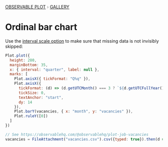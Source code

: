 <div style="color: grey; font: 13px/25.5px var(--sans-serif); text-transform: uppercase;"><h1 style="display: none;">Plot: Ordinal bar chart</h1><a href="/plot">Observable Plot</a> › <a href="/@observablehq/plot-gallery">Gallery</a></div>

# Ordinal bar chart

Use the [interval scale option](https://observablehq.com/plot/features/scales#interval) to make sure that missing data is not invisibly skipped:

```js echo
Plot.plot({
  height: 280,
  marginBottom: 35,
  x: { interval: "quarter", label: null },
  marks: [
    Plot.axisX({ tickFormat: "Q%q" }),
    Plot.axisX({
      tickFormat: (d) => (d.getUTCMonth() === 3 ? `${d.getUTCFullYear()}` : ""),
      tickSize: 0,
      textAnchor: "start",
      dy: 14
    }),
    Plot.barY(vacancies, { x: "month", y: "vacancies" }),
    Plot.ruleY([0])
  ]
})
```

```js echo
// See https://observablehq.com/@observablehq/plot-job-vacancies
vacancies = FileAttachment("vacancies.csv").csv({typed: true}).then(d => d.slice(106, 127))
```
